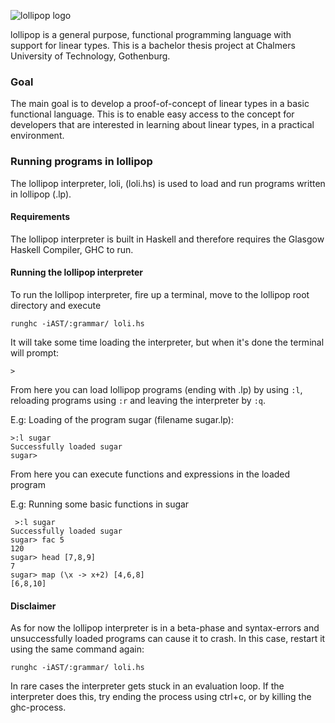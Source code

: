 ![lollipop logo](http://malmqvist.it/lollipop5.png)

lollipop is a general purpose, functional programming language with support for linear types. This is a bachelor thesis project at Chalmers University of Technology, Gothenburg.

### Goal
The main goal is to develop a proof-of-concept of linear types in a basic functional language. This is to enable easy access to the concept for developers that are interested in learning about linear types, in a practical environment.

### Running programs in lollipop
The lollipop interpreter, loli, (loli.hs) is used to load and run programs written in lollipop (.lp).

#### Requirements
The lollipop interpreter is built in Haskell and therefore requires the Glasgow Haskell Compiler, GHC to run.

#### Running the lollipop interpreter
To run the lollipop interpreter, fire up a terminal, move to the lollipop root directory and execute

    runghc -iAST/:grammar/ loli.hs

It will take some time loading the interpreter, but when it's done the terminal will prompt:

    >

From here you can load lollipop programs (ending with .lp) by using `:l`, reloading programs using `:r` and leaving the interpreter by `:q`.

E.g: Loading of the program sugar (filename sugar.lp):

    >:l sugar
    Successfully loaded sugar
    sugar>

From here you can execute functions and expressions in the loaded program

E.g: Running some basic functions in sugar

     >:l sugar
    Successfully loaded sugar
    sugar> fac 5
    120
    sugar> head [7,8,9]
    7
    sugar> map (\x -> x+2) [4,6,8]
    [6,8,10]

#### Disclaimer
As for now the lollipop interpreter is in a beta-phase and syntax-errors and unsuccessfully loaded programs can cause it to crash. In this case, restart it using the same command again:

    runghc -iAST/:grammar/ loli.hs

In rare cases the interpreter gets stuck in an evaluation loop. If the interpreter does this, try ending the process using ctrl+c, or by killing the ghc-process.

